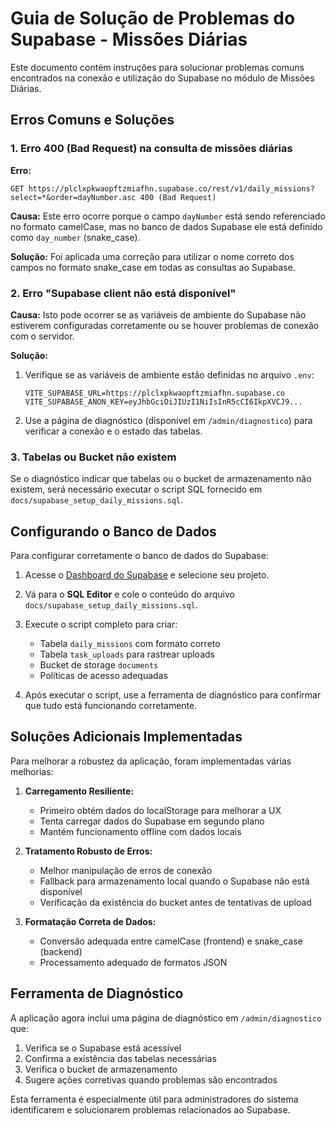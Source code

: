 # Guia de Solução de Problemas do Supabase - Missões Diárias

Este documento contém instruções para solucionar problemas comuns encontrados na conexão e utilização do Supabase no módulo de Missões Diárias.

## Erros Comuns e Soluções

### 1. Erro 400 (Bad Request) na consulta de missões diárias

**Erro:**
```
GET https://plclxpkwaopftzmiafhn.supabase.co/rest/v1/daily_missions?select=*&order=dayNumber.asc 400 (Bad Request)
```

**Causa:**
Este erro ocorre porque o campo `dayNumber` está sendo referenciado no formato camelCase, mas no banco de dados Supabase ele está definido como `day_number` (snake_case).

**Solução:**
Foi aplicada uma correção para utilizar o nome correto dos campos no formato snake_case em todas as consultas ao Supabase.

### 2. Erro "Supabase client não está disponível"

**Causa:**
Isto pode ocorrer se as variáveis de ambiente do Supabase não estiverem configuradas corretamente ou se houver problemas de conexão com o servidor.

**Solução:**

1. Verifique se as variáveis de ambiente estão definidas no arquivo `.env`:
   ```
   VITE_SUPABASE_URL=https://plclxpkwaopftzmiafhn.supabase.co
   VITE_SUPABASE_ANON_KEY=eyJhbGciOiJIUzI1NiIsInR5cCI6IkpXVCJ9...
   ```

2. Use a página de diagnóstico (disponível em `/admin/diagnostico`) para verificar a conexão e o estado das tabelas.

### 3. Tabelas ou Bucket não existem

Se o diagnóstico indicar que tabelas ou o bucket de armazenamento não existem, será necessário executar o script SQL fornecido em `docs/supabase_setup_daily_missions.sql`.

## Configurando o Banco de Dados

Para configurar corretamente o banco de dados do Supabase:

1. Acesse o [Dashboard do Supabase](https://app.supabase.com) e selecione seu projeto.

2. Vá para o **SQL Editor** e cole o conteúdo do arquivo `docs/supabase_setup_daily_missions.sql`.

3. Execute o script completo para criar:
   - Tabela `daily_missions` com formato correto
   - Tabela `task_uploads` para rastrear uploads
   - Bucket de storage `documents`
   - Políticas de acesso adequadas

4. Após executar o script, use a ferramenta de diagnóstico para confirmar que tudo está funcionando corretamente.

## Soluções Adicionais Implementadas

Para melhorar a robustez da aplicação, foram implementadas várias melhorias:

1. **Carregamento Resiliente:**
   - Primeiro obtém dados do localStorage para melhorar a UX
   - Tenta carregar dados do Supabase em segundo plano
   - Mantém funcionamento offline com dados locais

2. **Tratamento Robusto de Erros:**
   - Melhor manipulação de erros de conexão
   - Fallback para armazenamento local quando o Supabase não está disponível
   - Verificação da existência do bucket antes de tentativas de upload

3. **Formatação Correta de Dados:**
   - Conversão adequada entre camelCase (frontend) e snake_case (backend)
   - Processamento adequado de formatos JSON

## Ferramenta de Diagnóstico

A aplicação agora inclui uma página de diagnóstico em `/admin/diagnostico` que:

1. Verifica se o Supabase está acessível
2. Confirma a existência das tabelas necessárias
3. Verifica o bucket de armazenamento
4. Sugere ações corretivas quando problemas são encontrados

Esta ferramenta é especialmente útil para administradores do sistema identificarem e solucionarem problemas relacionados ao Supabase.
